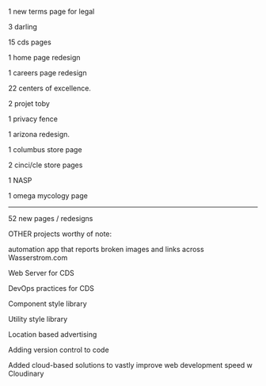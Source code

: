 1 new terms page for legal

3 darling

15 cds pages

1 home page redesign

1 careers page redesign

22 centers of excellence.

2 projet toby

1 privacy fence

1 arizona redesign.

1 columbus store page

2 cinci/cle store pages

1 NASP

1 omega mycology page

______

52 new pages / redesigns


OTHER projects worthy of note:

automation app that reports broken images and links across Wasserstrom.com

Web Server for CDS

DevOps practices for CDS

Component style library

Utility style library 

Location based advertising

Adding version control to code

Added cloud-based solutions to vastly improve web development speed w Cloudinary